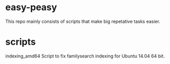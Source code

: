 easy-peasy
==========

This repo mainly consists of scripts that make big repetative tasks easier.

 scripts
==========
   
indexing_amd64
   Script to fix familysearch indexing for Ubuntu 14.04 64 bit.

